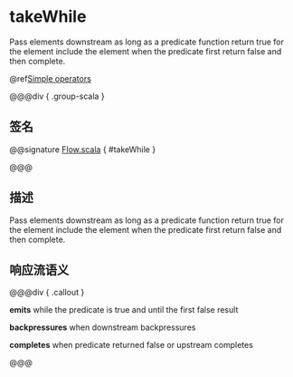 # takeWhile

Pass elements downstream as long as a predicate function return true for the element include the element when the predicate first return false and then complete.

@ref[Simple operators](../index.md#simple-operators)

@@@div { .group-scala }

## 签名

@@signature [Flow.scala](/akka-stream/src/main/scala/akka/stream/scaladsl/Flow.scala) { #takeWhile }

@@@

## 描述

Pass elements downstream as long as a predicate function return true for the element include the element
when the predicate first return false and then complete.

## 响应流语义

@@@div { .callout }

**emits** while the predicate is true and until the first false result

**backpressures** when downstream backpressures

**completes** when predicate returned false or upstream completes

@@@

